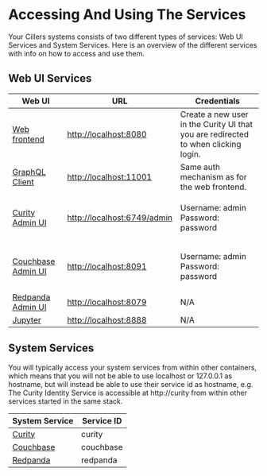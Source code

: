 # Accessing And Using The Services

Your Cillers systems consists of two different types of services:  Web UI Services and System Services. Here is an overview of the different services with info on how to access and use them.

## Web UI Services

| Web UI                                                      | URL                                                        | Credentials                                                                         |
| ----------------------------------------------------------- | ---------------------------------------------------------- | ----------------------------------------------------------------------------------- |
| [Web frontend](web-ui-services/web-app.md)                  | [http://localhost:8080](http://localhost:8080/)            | Create a new user in the Curity UI that you are redirected to when clicking login.  |
| [GraphQL Client](web-ui-services/graphql-client.md)         | [http://localhost:11001](http://localhost:11001)           | Same auth mechanism as for the web frontend.                                        |
| [Curity Admin UI](web-ui-services/curity-admin-ui.md)       | [http://localhost:6749/admin](http://localhost:6749/admin) | <p>Username: admin<br>Password: password</p>                                        |
| [Couchbase Admin UI](web-ui-services/couchbase-admin-ui.md) | [http://localhost:8091](http://localhost:8091/)            | <p>Username: admin<br>Password: password</p>                                        |
| [Redpanda Admin UI](web-ui-services/redpanda-admin-ui.md)   | [http://localhost:8079](http://localhost:8079/)            | N/A                                                                                 |
| [Jupyter](web-ui-services/jupyter-notebooks.md)             | [http://localhost:8888](http://localhost:8888)             | N/A                                                                                 |

## System Services

You will typically access your system services from within other containers, which means that you will not be able to use localhost or 127.0.0.1 as hostname, but will instead be able to use their service id as hostname, e.g. The Curity Identity Service is accessible at http://curity from within other services started in the same stack.&#x20;

| System Service                                                   | Service ID |
| ---------------------------------------------------------------- | ---------- |
| [Curity](system-services/curity-identity-server.md)              | curity     |
| [Couchbase](system-services/couchbase-data-platform.md)          | couchbase  |
| [Redpanda](system-services/redpanda-event-streaming-platform.md) | redpanda   |







